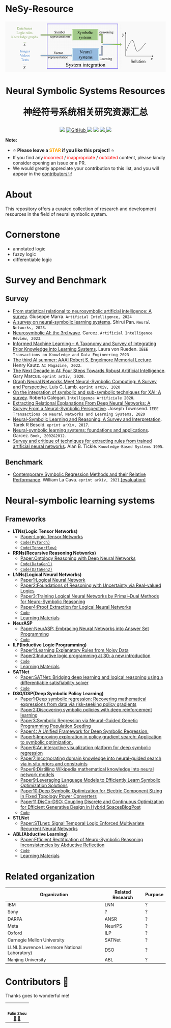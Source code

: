 # NeSy-Resource
<!--
Copyright (c) 2022 lin

Permission is hereby granted, free of charge, to any person obtaining a copy
of this software and associated documentation files (the "Software"), to deal
in the Software without restriction, including without limitation the rights
to use, copy, modify, merge, publish, distribute, sublicense, and/or sell
copies of the Software, and to permit persons to whom the Software is
furnished to do so, subject to the following conditions:

The above copyright notice and this permission notice shall be included in all
copies or substantial portions of the Software.

THE SOFTWARE IS PROVIDED "AS IS", WITHOUT WARRANTY OF ANY KIND, EXPRESS OR
IMPLIED, INCLUDING BUT NOT LIMITED TO THE WARRANTIES OF MERCHANTABILITY,
FITNESS FOR A PARTICULAR PURPOSE AND NONINFRINGEMENT. IN NO EVENT SHALL THE
AUTHORS OR COPYRIGHT HOLDERS BE LIABLE FOR ANY CLAIM, DAMAGES OR OTHER
LIABILITY, WHETHER IN AN ACTION OF CONTRACT, TORT OR OTHERWISE, ARISING FROM,
OUT OF OR IN CONNECTION WITH THE SOFTWARE OR THE USE OR OTHER DEALINGS IN THE
SOFTWARE.
-->

<h3 align="center">
    <img src="https://github.com/xixiaxibro/NeSy-Resource/blob/main/NSS.png">
</h3>

<h1 align="center">
    <p>Neural Symbolic Systems Resources</p>
    <p>神经符号系统相关研究资源汇总</p>
</h1>

<p align="center">
    <img src="https://img.shields.io/badge/status-maintained-brightgreen">
    <a href="https://github.com/xixiaxibro/NeSy-Resource/blob/main/LICENSE">
        <img alt="GitHub" src="https://img.shields.io/github/license/xixiaxibro/NeSy-Resource.svg?color=green">
    </a>
    <img src="https://img.shields.io/github/stars/xixiaxibro/NeSy-Resource">
    <img src="https://img.shields.io/github/forks/xixiaxibro/NeSy-Resource">
    <a href="https://github.com/xixiaxibro/NeSy-Resource/graphs/traffic">
    <img src="https://api.visitorbadge.io/api/visitors?path=https%3A%2F%2Fgithub.com%2Fxixiaxibro%2FNeSy-Resource&label=visitor%20%20%20&labelColor=%23697689&countColor=%232ccce4&style=flat">
    </a>
    <a href="https://github.com/xixiaxibro/NeSy-Resource#contributors-"><img src="https://img.shields.io/badge/Contributors-1-orange.svg"></a>
</p>

**Note:**
- ⭐ **Please leave a <font color='orange'>STAR</font> if you like this project!** ⭐
- If you find any <font color='red'>incorrect</font> / <font color='red'>inappropriate</font> / <font color='red'>outdated</font> content, please kindly consider opening an issue or a PR. 
- We would greatly appreciate your contribution to this list, and you will appear in the [contributors✨](#contributors-)!

# About
This repository offers a curated collection of research and development resources in the field of neural symbolic system.

# Cornerstone
* annotated logic
* fuzzy logic
* differentiable logic

# Survey and Benchmark
## Survey
* [From statistical relational to neurosymbolic artificial intelligence: A survey](https://www.sciencedirect.com/science/article/pii/S0004370223002084). Giuseppe Marra. `Artificial Intelligence, 2024`
* [A survey on neural-symbolic learning systems](https://www.sciencedirect.com/science/article/abs/pii/S0893608023003398). Shirui Pan. `Neural Networks, 2023`.
* [Neurosymbolic AI: the 3rd wave](https://link.springer.com/article/10.1007/s10462-023-10448-w). Garcez. `Artificial Intelligence Review, 2023`.
* [Informed Machine Learning – A Taxonomy and Survey of Integrating Prior Knowledge into Learning Systems](https://ieeexplore.ieee.org/document/9429985). Laura von Rueden. `IEEE Transactions on Knowledge and Data Engineering 2023`
* [The third AI summer: AAAI Robert S. Engelmore Memorial Lecture](https://ojs.aaai.org/aimagazine/index.php/aimagazine/article/view/19122). Henry Kautz. `AI Magazine, 2022`.
* [The Next Decade in AI: Four Steps Towards Robust Artificial Intelligence](https://arxiv.org/abs/2002.06177). Gary Marcus. `eprint arXiv, 2020`.
* [Graph Neural Networks Meet Neural-Symbolic Computing: A Survey and Perspective](https://arxiv.org/abs/2003.00330). Luis C. Lamb. `eprint arXiv, 2020`
* [On the integration of symbolic and sub-symbolic techniques for XAI: A survey](https://journals.sagepub.com/doi/10.3233/IA-190036). Roberta Calegari. `Intelligenza Artificiale 2020`.
* [Extracting Relational Explanations From Deep Neural Networks: A Survey From a Neural-Symbolic Perspective](https://ieeexplore.ieee.org/document/8889997). Joseph Townsend. `IEEE Transactions on Neural Networks and Learning Systems, 2020`
* [Neural-Symbolic Learning and Reasoning: A Survey and Interpretation](https://arxiv.org/abs/1711.03902). Tarek R Besold. `eprint arXiv, 2017`.
* [Neural-symbolic learning systems: foundations and applications](https://link.springer.com/book/10.1007/978-1-4471-0211-3). Garcez. `Book, 2002&2012`.
* [Survey and critique of techniques for extracting rules from trained artificial neural networks](https://www.sciencedirect.com/science/article/abs/pii/0950705196819204). Alan B. Tickle. `Knowledge-Based Systems 1995`.
## Benchmark
* [Contemporary Symbolic Regression Methods and their Relative Performance](https://arxiv.org/abs/2107.14351). William La Cava. `eprint arXiv, 2021`.[[evaluation]](https://cavalab.org/srbench/#srbench-a-living-benchmark-for-symbolic-regression)


# Neural-symbolic learning systems

## Frameworks
* **LTNs(Logic Tensor Networks)**
    * [Paper:Logic Tensor Networks](https://arxiv.org/abs/2012.13635)
    * [`Code(PyTorch)`](https://github.com/tommasocarraro/LTNtorch)
    * [`Code(Tensorflow)`](https://github.com/logictensornetworks/logictensornetworks)
* **RRNs(Recursive Reasoning Networks)**
    * [Paper:Ontology Reasoning with Deep Neural Networks](https://arxiv.org/abs/1808.07980)
    * [`Code(DataGen1)`](https://github.com/phohenecker/family-tree-data-gen)
    * [`Code(DataGen2)`](https://github.com/phohenecker/country-data-gen)
* **LNNs(Logical Neural Networks)**
    * [Paper1:Logical Neural Network](https://arxiv.org/abs/2006.13155)
    * [Paper2:Foundations of Reasoning with Uncertainty via Real-valued Logics](https://arxiv.org/abs/2008.02429)
    * [Paper3:Training Logical Neural Networks by Primal–Dual Methods for Neuro-Symbolic Reasoning](https://ieeexplore.ieee.org/document/9415044)
    * [Paper4:Proof Extraction for Logical Neural Networks](https://openreview.net/forum?id=Xw3kb6UyA31)
    * [`Code`](https://github.com/IBM/LNN/)
    * [Learning Materials](https://ibm.github.io/LNN/index.html)
* **NeurASP**
    * [Paper:NeurASP: Embracing Neural Networks into Answer Set Programming](https://arxiv.org/abs/2307.07700)
    * [`Code`](https://github.com/azreasoners/NeurASP)
* **ILP(Inductive Logic Programming)**
    * [Paper1:Learning Explanatory Rules from Noisy Data](https://arxiv.org/abs/1711.04574)
    * [Paper2:Inductive logic programming at 30: a new introduction](https://arxiv.org/abs/2008.07912)
    * [`Code`](https://github.com/logic-and-learning-lab/Popper)
    * [Learning Materials](https://andrewcropper.com/)
* **SATNet**
    * [Paper:SATNet: Bridging deep learning and logical reasoning using a differentiable satisfiability solver](https://arxiv.org/abs/1905.12149)
    * [`Code`](https://github.com/locuslab/SATNet)
* **DSO/DSP(Deep Symbolic Policy Learning)**
    * [Paper1:Deep symbolic regression: Recovering mathematical expressions from data via risk-seeking policy gradients](https://openreview.net/forum?id=m5Qsh0kBQG)    
    * [Paper2:Discovering symbolic policies with deep reinforcement learning](https://proceedings.mlr.press/v139/landajuela21a.html)
    * [Paper3:Symbolic Regression via Neural-Guided Genetic Programming Population Seeding](https://proceedings.neurips.cc/paper/2021/hash/d073bb8d0c47f317dd39de9c9f004e9d-Abstract.html)
    * [Paper4: A Unified Framework for Deep Symbolic Regression.](https://openreview.net/forum?id=2FNnBhwJsHK)
    * [Paper5:Improving exploration in policy gradient search: Application to symbolic optimization.](https://mathai-iclr.github.io/papers/papers/MATHAI_16_paper.pdf)
    * [Paper6:An interactive visualization platform for deep symbolic regression](https://www.ijcai.org/Proceedings/2020/0763.pdf)
    * [Paper7:Incorporating domain knowledge into neural-guided search via in situ priors and constraints](https://github.com/dso-org/deep-symbolic-optimization/blob/master)
    * [Paper8:Distilling Wikipedia mathematical knowledge into neural network models](https://mathai-iclr.github.io/papers/papers/MATHAI_15_paper.pdf)
    * [Paper9:Leveraging Language Models to Efficiently Learn Symbolic Optimization Solutions](https://ala2022.github.io/papers/ALA2022_paper_24.pdf)
    * [Paper10:Deep Symbolic Optimization for Electric Component Sizing in Fixed Topology Power Converters](https://openreview.net/forum?id=u_ghY9PnAyZ)
    * [Paper11:DisCo-DSO: Coupling Discrete and Continuous Optimization for Efficient Generative Design in Hybrid Spaces](https://arxiv.org/pdf/2412.11051)[Blog](https://landajuela.github.io/discrete_continuous_autoregressive/)[Post](https://landajuela.github.io/discrete_continuous_autoregressive/)
    * [`Code`](https://github.com/dso-org/deep-symbolic-optimization)
* **STLNet**
    * [Paper:STLnet: Signal Temporal Logic Enforced Multivariate Recurrent Neural Networks](https://proceedings.neurips.cc/paper/2020/file/a7da6ba0505a41b98bd85907244c4c30-Paper.pdf)
* **ABL(Abductive Learning)**
    * [Paper:Efficient Rectification of Neuro-Symbolic Reasoning Inconsistencies by Abductive Reflection](https://arxiv.org/html/2412.08457)
    * [`Code`](https://github.com/AbductiveLearning/ABLkit)
    * [Learning Materials](https://ablkit.readthedocs.io/en/latest/)


# Related organization
| Organization| Related Research |Purpose|
|--------|-------------|----------|
|IBM|LNN|?|
|Sony|?|?|
|DARPA|ANSR|?|
|Meta|NeurIPS|?|
|Oxford|ILP|?|
|Carnegie Mellon University|SATNet|?|
|LLNL(Lawrence Livermore National Laboratory)|DSO|?|
|Nanjing University|ABL|?|

# Contributors 🌟

Thanks goes to wonderful me!

<table>
  <tr>
    <td align="center"><a href="https://github.com/xixiaxibro"><img src="https://avatars.githubusercontent.com/u/48472542?v=4" width="100px;" alt=""/><br /><sub><b>Fulin Zhou</b></sub></a><br /><a href="#troublemaker-FulinZhou" title="Make trouble">🎯</a> <a href="https://github.com/xixiaxibro/ETA-Resource-Imitation/commits?author=xixiaxibro" title="Documentation">📝</a></td>
  </tr>
</table>

